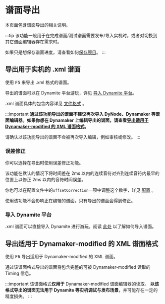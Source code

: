 # 谱面导出

本页面包含谱面导出的相关说明。

:::tip
该功能一般用于在完成谱面/测试谱面需要发布/导入实机时，或者对切换到其它谱面编辑器存在需求时。

如果只是想保存谱面进度，请查看如何[保存项目](project.md#保存项目)。
:::

## 导出用于实机的 .xml 谱面

使用 <kbd>F5</kbd> 来导出 .xml 格式的谱面。

导出的谱面可以在 Dynamite 平台游玩，详见 [导入 Dynamite 平台](#导入-dynamite-平台)。

.xml 谱面具体的包含内容详见 [文件格式](file-formats#xml) 。

:::important
**通过该功能导出的谱面不建议再次导入 DyNode、Dynamaker 等谱面编辑器。如果你想在 Dynamaker 上编辑导出的谱面，请查看[导出适用于 Dynamaker-modified 的 XML 谱面格式](#导出适用于-dynamaker-modified-的-xml-谱面格式)。**

请确认以该功能导出的谱面不会被再次导入编辑，例如审核或修改。
:::

### 误差修正

你可以选择在导出时使用误差修正功能。

该功能在默认的情况下将时间差在 2ms 以内的连续音符对齐到连续音符内最早的位置上以修正 2ms 以内的音符时间误差。

你也可以在配置文件中的`offsetCorrection`一项中调整这个数字，详见 [配置](configuration) 。

使用该功能不会影响正在编辑的谱面，只有导出的谱面会得到修正。

### 导入 Dynamite 平台

.xml 谱面可以直接导入 Dynamite 进行游玩。阅读 [此处](https://www.bilibili.com/read/cv17021429) 以了解如何导入谱面。

## 导出适用于 Dynamaker-modified 的 XML 谱面格式

使用 <kbd>F6</kbd> 导出适用于 Dynamaker-modified 的 XML 谱面。

通过该谱面格式导出的谱面将包含完整的可被 Dynamaker-modified 读取的 Timing 信息。

:::important
该谱面格式**仅用于** Dynamaker-modified 谱面编辑器的读取。
**以该格式导出的谱面无法用于 Dynamite 等实机调试与发布场景**，并可能存在一定的精度损失。
:::